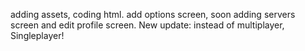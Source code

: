 adding assets, coding html.
add options screen, soon adding servers screen and edit profile screen.
New update: instead of multiplayer, Singleplayer!
